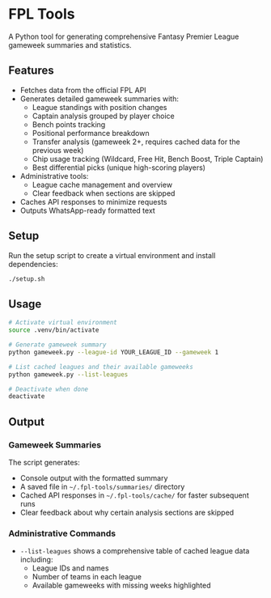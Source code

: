 # FPL Tools

A Python tool for generating comprehensive Fantasy Premier League gameweek summaries and statistics.

## Features

- Fetches data from the official FPL API
- Generates detailed gameweek summaries with:
  - League standings with position changes
  - Captain analysis grouped by player choice
  - Bench points tracking
  - Positional performance breakdown
  - Transfer analysis (gameweek 2+, requires cached data for the previous week)
  - Chip usage tracking (Wildcard, Free Hit, Bench Boost, Triple Captain)
  - Best differential picks (unique high-scoring players)
- Administrative tools:
  - League cache management and overview
  - Clear feedback when sections are skipped
- Caches API responses to minimize requests
- Outputs WhatsApp-ready formatted text

## Setup

Run the setup script to create a virtual environment and install dependencies:

```bash
./setup.sh
```

## Usage

```bash
# Activate virtual environment
source .venv/bin/activate

# Generate gameweek summary
python gameweek.py --league-id YOUR_LEAGUE_ID --gameweek 1

# List cached leagues and their available gameweeks
python gameweek.py --list-leagues

# Deactivate when done
deactivate
```

## Output

### Gameweek Summaries
The script generates:
- Console output with the formatted summary
- A saved file in `~/.fpl-tools/summaries/` directory
- Cached API responses in `~/.fpl-tools/cache/` for faster subsequent runs
- Clear feedback about why certain analysis sections are skipped

### Administrative Commands
- `--list-leagues` shows a comprehensive table of cached league data including:
  - League IDs and names
  - Number of teams in each league
  - Available gameweeks with missing weeks highlighted
